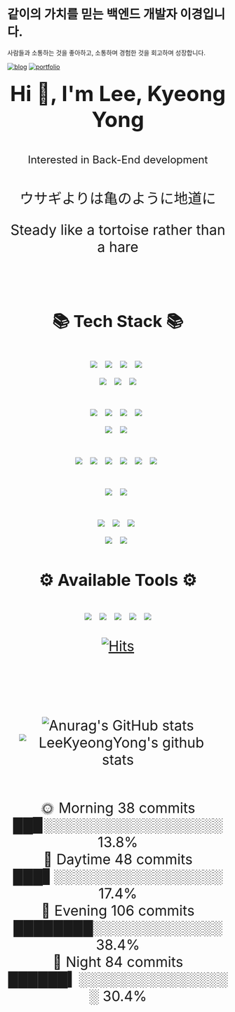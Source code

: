 <!--
**LeeKyeongYong/LeeKyeongYong** is a ✨ _special_ ✨ repository because its `README.md` (this file) appears on your GitHub profile.

Here are some ideas to get you started:

- 🔭 I’m currently working on ...
- 🌱 I’m currently learning ...
- 👯 I’m looking to collaborate on ...
- 🤔 I’m looking for help with ...
- 💬 Ask me about ...
- 📫 How to reach me: ...
- 😄 Pronouns: ...
- ⚡ Fun fact: ...




<div align="center">
  
![header](https://capsule-render.vercel.app/api?type=Soft&color=auto&height=300&section=header&text=KyeongYongLee&fontSize=90)
  
</div>

 ![](https://raw.githubusercontent.com/DIYgod/DIYgod/main/assets/github-contribution-grid-snake.svg)
<br/>
-->

# 같이의 가치를 믿는 백엔드 개발자 이경입니다.

사람들과 소통하는 것을 좋아하고, 소통하며 경험한 것을 회고하며 성장합니다.

[![blog](https://img.shields.io/badge/Blog-000000?style=for-the-badge&logo=gatsby&logoColor=white)]([https://blog.naver.com/sleekydz86](https://blog.naver.com/sleekydz86))
[![portfolio](https://img.shields.io/badge/PORTFOLIO-000000?style=for-the-badge&logo=readme&logoColor=white)](https://notion.site)

### <p align="center"> <font size="+5"> Hi 👋,  I'm Lee, Kyeong Yong </p>
<p align="center"><font size="+2">Interested in Back-End development</p>
<p align="center"> <font size="+3"> ウサギよりは亀のように地道に</p>
<p align="center"> <font size="+3"> Steady like a tortoise rather than a hare</p>
<br/>
 
<h3 align="center">📚 Tech Stack 📚</h3>
<div align="center"></div>
<p align="center"> 
   <img src="https://img.shields.io/badge/Java-007396?style=flat-square&logo=Java&logoColor=white"/></a>&nbsp
   <img src="https://img.shields.io/badge/kotlin-00599C?style=flat-square&logo=Kotlin&logoColor=white"/>&nbsp
    <img src="https://img.shields.io/badge/NestJS-E0234E?style=flat-square&logo=NestJS&logoColor=white" />&nbsp 
   <img src="https://img.shields.io/badge/ApacheKafka-%23323330.svg?style=for-the-badge&logo=ApacheKafka&logoColor=%23F7DF1E"/></a>&nbsp<br/>
   <img src="https://img.shields.io/badge/Spring Boot-6DB33F?style=flat-square&logo=SpringBoot&logoColor=white"/></a>&nbsp
   <img src="https://img.shields.io/badge/Spring -6DB33F?style=flat-square&logo=Spring&logoColor=white"/></a>&nbsp
   <img src="https://img.shields.io/badge/Spring JPA-6DB33F?style=flat-square&logo=SpringBoot&logoColor=white"/></a>
</p>
<div align="center"></div>
<p align="center"> 
   <img src="https://img.shields.io/badge/Typescript-00599C?style=flat-square&logo=Typescript&logoColor=white"/>&nbsp
   <img src="https://img.shields.io/badge/css3-%231572B6.svg?style=for-the-badge&logo=css3&logoColor=white"/></a>&nbsp 
   <img src="https://img.shields.io/badge/html5-%23E34F26.svg?style=for-the-badge&logo=html5&logoColor=white"/></a>&nbsp
   <img src="https://img.shields.io/badge/javascript-%23323330.svg?style=for-the-badge&logo=javascript&logoColor=%23F7DF1E"/></a>&nbsp <br/>
   <img src="https://img.shields.io/badge/ReactJS-E0234E?style=flat-square&logo=ReactJS&logoColor=white" />&nbsp
   <img src="https://img.shields.io/badge/NextJs-009639?style=flat-square&logo=NextJs&logoColor=white" />&nbsp
</p>
<div align="center"></div>
<p align="center"> 
   <img src="https://img.shields.io/badge/MariaDB-232F3E?style=flat-square&logo=MariaDB&logoColor=white"/></a>&nbsp
   <img src="https://img.shields.io/badge/PostgreSQL-4479A1?style=flat-square&logo=PostgreSQL&logoColor=white"/></a>&nbsp
   <img src="https://img.shields.io/badge/MySQL-4479A1?style=flat-square&logo=MySQL&logoColor=white"/></a>&nbsp
   <img src="https://img.shields.io/badge/Oracle-CC2927?style=flat-square&logo=Oracle&logoColor=white"/></a>&nbsp 
   <img src="https://img.shields.io/badge/Redis-E0234E?style=flat-square&logo=Redis&logoColor=white" />&nbsp 
   <img src="https://img.shields.io/badge/MongoDB-47A248?style=flat-square&logo=MongoDB&logoColor=white" /></a>&nbsp
</p>
<div align="center"></div>
<p align="center"> 
   <img src="https://img.shields.io/badge/Amazon AWS-232F3E?style=flat-square&logo=amazonaws&logoColor=white"/>&nbsp 
   <img src="https://img.shields.io/badge/NAVER CLOUD PLATFORM-232F3E?style=flat-square&logo=navercloudplatform&logoColor=white"/>&nbsp 
</p>
<div align="center"></div>
<p align="center"> 
   <img src="https://img.shields.io/badge/Ubuntu-E95420?style=flat-square&logo=Ubuntu&logoColor=white"/>&nbsp 
   <img src="https://img.shields.io/badge/NGINX-009639?style=flat-square&logo=NGINX&logoColor=white" />&nbsp 
   <img src="https://img.shields.io/badge/Docker-2496ED?style=flat-square&logo=Docker&logoColor=white" />&nbsp<br/>
   <img src="https://img.shields.io/badge/jenkins-E0234E?style=flat-square&logo=jenkins&logoColor=white" />&nbsp
   <img src="https://img.shields.io/badge/Kubernetes-009639?style=flat-square&logo=Kubernetes&logoColor=white" />&nbsp 
</p>
<h3 align="center">⚙ Available Tools ⚙</h3>
<p align="center"> 
  <img src="https://img.shields.io/badge/Redmine-B32024?style=for-the-badge&logo=Redmine&logoColor=white"/></a>&nbsp
  <img src="https://img.shields.io/badge/Slack-4A154B?style=for-the-badge&logo=Slack&logoColor=white"/></a>&nbsp
  <img src="https://img.shields.io/badge/Postman-FF6C37?style=for-the-badge&logo=Postman&logoColor=white">&nbsp
  <img src="https://img.shields.io/badge/FileZilla-BF0000?style=for-the-badge&logo=FileZilla&logoColor=white">&nbsp
  <img src="https://img.shields.io/badge/Jira-BF0000?style=for-the-badge&logo=Jira&logoColor=white">   
</p>

<div align="center">

[![Hits](https://hits.seeyoufarm.com/api/count/incr/badge.svg?url=https%3A%2F%2Fgithub.com%2FLeeKyeongYong)](https://hits.seeyoufarm.com) 

</div>

<br/>

<br/>
<div align="center">


![Anurag's GitHub stats](https://github-readme-stats.vercel.app/api?username=LeeKyeongYong&show_icons=true&theme=graywhite)
<br/>
<img style="max-width: 450px" align="center" src="https://github-readme-stats.vercel.app/api?username=LeeKyeongYong&show_icons=true&icon_color=0366d6&bg_color=ffffff&hide_title=true&include_all_commits=true&count_private=true&hide_rank=true" alt="LeeKyeongYong's github stats"/>
<!-- <br/>
 
  # 🏆GitHub Trophies
  ![](https://github-profile-trophy.vercel.app/?username=LeeKyeongYong&theme=radical&no-frame=false&no-bg=false&margin-w=4)
<br/><br/>
![Solved.ac Profile](http://mazassumnida.wtf/api/v2/generate_badge?boj=redscript86) <br/><br/>
-->
</div>
<br/>
<div align="center">
🌞 Morning    38 commits  ██▉░░░░░░░░░░░░░░░░░░  13.8%<br/>
🌆 Daytime    48 commits  ███▋░░░░░░░░░░░░░░░░░  17.4%<br/>
🌃 Evening   106 commits  ████████░░░░░░░░░░░░░  38.4%<br/>
🌙 Night      84 commits  ██████▍░░░░░░░░░░░░░░░░  30.4%<br/>
</div>
